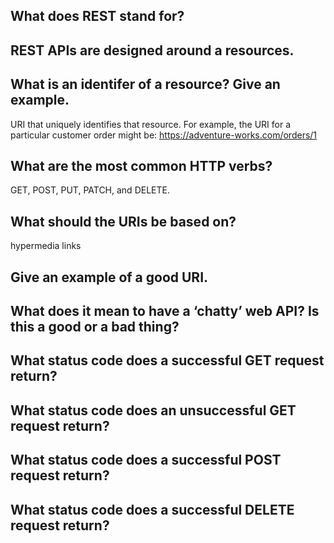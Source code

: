 
## What does REST stand for?

## REST APIs are designed around a resources.

## What is an identifer of a resource? Give an example.

URI that uniquely identifies that resource. For example, the URI for a particular customer order might be:
https://adventure-works.com/orders/1

## What are the most common HTTP verbs?

 GET, POST, PUT, PATCH, and DELETE.

## What should the URIs be based on?

hypermedia links 

## Give an example of a good URI.

## What does it mean to have a ‘chatty’ web API? Is this a good or a bad thing?

## What status code does a successful GET request return?

## What status code does an unsuccessful GET request return?

## What status code does a successful POST request return?

## What status code does a successful DELETE request return?